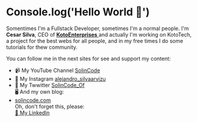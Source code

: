 # Console.log('Hello World 👋')
 Somentimes I'm a Fullstack Developer, sometimes I'm a normal people. I'm **Cesar Silva**, CEO of [ **KotoEnterprises** ]() and actually I'm working on KotoTech, a project
 for the best webs for all people, and in my free times I do some tutorials for thew community.
 
 You can follow me in the next sites for see and support my content:
 - 📹 My YouTube Channel [ SolinCode ]()
 - 📱 My Instagram [alejandro_silvaarvizu](https://www.instagram.com/alejandro_silvaarvizu/)
 - 📱 My Twwitter [ SolinCode_Of ]()  
🖥️ And my own blog:
 - [ solincode.com ]()  
 Oh, don't forget this, please:  
[ 💼 My LinkedIn ](https://www.linkedin.com/in/cesar-alejandro-silva-arvizu-229612232/)
